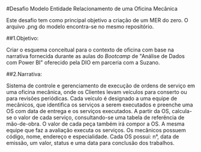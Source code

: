 #Desafio Modelo Entidade Relacionamento de uma Oficina Mecânica

Este desafio tem como principal objetivo a criação de um MER do zero. O arquivo .png do modelo encontra-se no mesmo repositório.

##1.Objetivo:

Criar o esquema conceitual para o contexto de oficina com base na narrativa fornecida durante as aulas do *Bootcamp* de "Análise de Dados com Power BI" oferecido pela DIO em parceria com a Suzano.

##2.Narrativa:

Sistema de controle e gerenciamento de execução de ordens de serviço em uma oficina mecânica, onde os Clientes levam veículos para conserto ou para revisões periódicas.
Cada veículo é designado a uma equipe de mecânicos, que identifica os serviços a serem executados e preenche uma OS com data de entrega e os serviços executados.
A partir da OS, calcula-se o valor de cada serviço, consultando-se uma tabela de referência de mão-de-obra.
O valor de cada peça também irá compor a OS.
A mesma equipe que faz a avaliação executa os serviços.
Os mecânicos possuem código, nome, endereço e especialidade.
Cada OS possui: n°, data de emissão, um valor, status e uma data para conclusão dos trabalhos.

